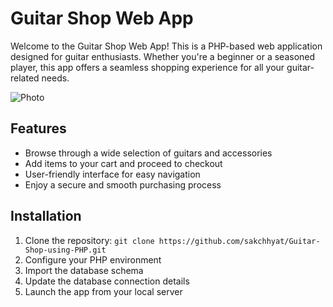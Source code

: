 # Guitar Shop Web App

Welcome to the Guitar Shop Web App! This is a PHP-based web application designed for guitar enthusiasts. Whether you're a beginner or a seasoned player, this app offers a seamless shopping experience for all your guitar-related needs.

![Photo](photo.png)

## Features
- Browse through a wide selection of guitars and accessories
- Add items to your cart and proceed to checkout
- User-friendly interface for easy navigation
- Enjoy a secure and smooth purchasing process

## Installation
1. Clone the repository: `git clone https://github.com/sakchhyat/Guitar-Shop-using-PHP.git`
2. Configure your PHP environment
3. Import the database schema
4. Update the database connection details
5. Launch the app from your local server
